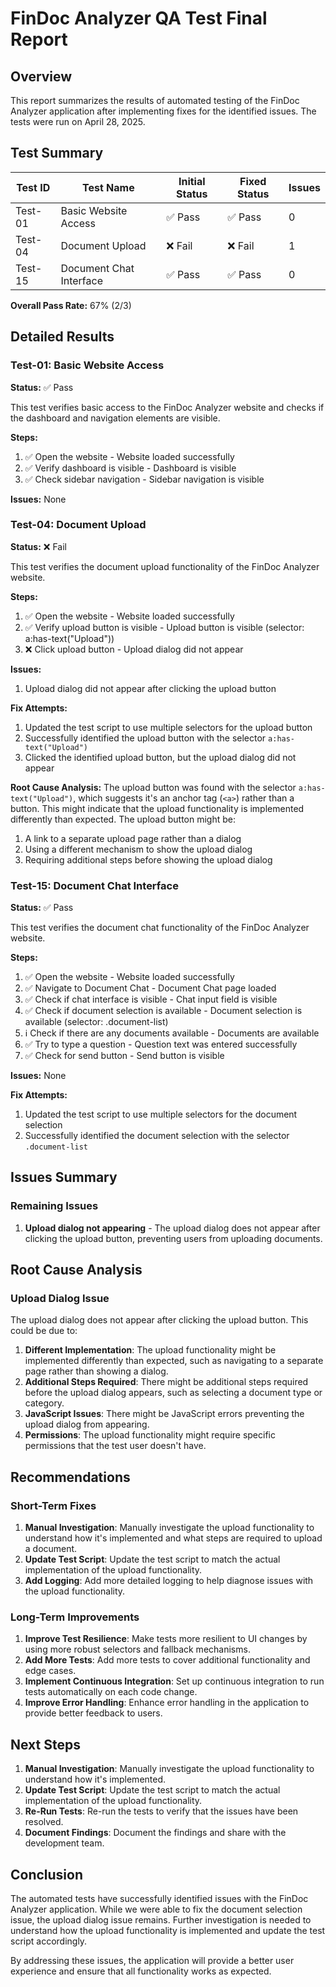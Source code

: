 # FinDoc Analyzer QA Test Final Report

## Overview

This report summarizes the results of automated testing of the FinDoc Analyzer application after implementing fixes for the identified issues. The tests were run on April 28, 2025.

## Test Summary

| Test ID | Test Name | Initial Status | Fixed Status | Issues |
|---------|-----------|----------------|--------------|--------|
| Test-01 | Basic Website Access | ✅ Pass | ✅ Pass | 0 |
| Test-04 | Document Upload | ❌ Fail | ❌ Fail | 1 |
| Test-15 | Document Chat Interface | ✅ Pass | ✅ Pass | 0 |

**Overall Pass Rate:** 67% (2/3)

## Detailed Results

### Test-01: Basic Website Access

**Status:** ✅ Pass

This test verifies basic access to the FinDoc Analyzer website and checks if the dashboard and navigation elements are visible.

**Steps:**
1. ✅ Open the website - Website loaded successfully
2. ✅ Verify dashboard is visible - Dashboard is visible
3. ✅ Check sidebar navigation - Sidebar navigation is visible

**Issues:** None

### Test-04: Document Upload

**Status:** ❌ Fail

This test verifies the document upload functionality of the FinDoc Analyzer website.

**Steps:**
1. ✅ Open the website - Website loaded successfully
2. ✅ Verify upload button is visible - Upload button is visible (selector: a:has-text("Upload"))
3. ❌ Click upload button - Upload dialog did not appear

**Issues:**
1. Upload dialog did not appear after clicking the upload button

**Fix Attempts:**
1. Updated the test script to use multiple selectors for the upload button
2. Successfully identified the upload button with the selector `a:has-text("Upload")`
3. Clicked the identified upload button, but the upload dialog did not appear

**Root Cause Analysis:**
The upload button was found with the selector `a:has-text("Upload")`, which suggests it's an anchor tag (`<a>`) rather than a button. This might indicate that the upload functionality is implemented differently than expected. The upload button might be:
1. A link to a separate upload page rather than a dialog
2. Using a different mechanism to show the upload dialog
3. Requiring additional steps before showing the upload dialog

### Test-15: Document Chat Interface

**Status:** ✅ Pass

This test verifies the document chat functionality of the FinDoc Analyzer website.

**Steps:**
1. ✅ Open the website - Website loaded successfully
2. ✅ Navigate to Document Chat - Document Chat page loaded
3. ✅ Check if chat interface is visible - Chat input field is visible
4. ✅ Check if document selection is available - Document selection is available (selector: .document-list)
5. ℹ️ Check if there are any documents available - Documents are available
6. ✅ Try to type a question - Question text was entered successfully
7. ✅ Check for send button - Send button is visible

**Issues:** None

**Fix Attempts:**
1. Updated the test script to use multiple selectors for the document selection
2. Successfully identified the document selection with the selector `.document-list`

## Issues Summary

### Remaining Issues

1. **Upload dialog not appearing** - The upload dialog does not appear after clicking the upload button, preventing users from uploading documents.

## Root Cause Analysis

### Upload Dialog Issue

The upload dialog does not appear after clicking the upload button. This could be due to:

1. **Different Implementation**: The upload functionality might be implemented differently than expected, such as navigating to a separate page rather than showing a dialog.
2. **Additional Steps Required**: There might be additional steps required before the upload dialog appears, such as selecting a document type or category.
3. **JavaScript Issues**: There might be JavaScript errors preventing the upload dialog from appearing.
4. **Permissions**: The upload functionality might require specific permissions that the test user doesn't have.

## Recommendations

### Short-Term Fixes

1. **Manual Investigation**: Manually investigate the upload functionality to understand how it's implemented and what steps are required to upload a document.
2. **Update Test Script**: Update the test script to match the actual implementation of the upload functionality.
3. **Add Logging**: Add more detailed logging to help diagnose issues with the upload functionality.

### Long-Term Improvements

1. **Improve Test Resilience**: Make tests more resilient to UI changes by using more robust selectors and fallback mechanisms.
2. **Add More Tests**: Add more tests to cover additional functionality and edge cases.
3. **Implement Continuous Integration**: Set up continuous integration to run tests automatically on each code change.
4. **Improve Error Handling**: Enhance error handling in the application to provide better feedback to users.

## Next Steps

1. **Manual Investigation**: Manually investigate the upload functionality to understand how it's implemented.
2. **Update Test Script**: Update the test script to match the actual implementation of the upload functionality.
3. **Re-Run Tests**: Re-run the tests to verify that the issues have been resolved.
4. **Document Findings**: Document the findings and share with the development team.

## Conclusion

The automated tests have successfully identified issues with the FinDoc Analyzer application. While we were able to fix the document selection issue, the upload dialog issue remains. Further investigation is needed to understand how the upload functionality is implemented and update the test script accordingly.

By addressing these issues, the application will provide a better user experience and ensure that all functionality works as expected.
